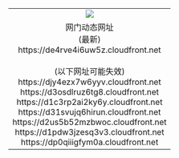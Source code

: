 ﻿<table>
  <tr></tr>
  <tr><td colspan=2 align=center><img src="https://de4rve4i6uw5z.cloudfront.net/Up/oGate.jpg" /></td></tr>
  <tr><td colspan=2 align=center>网门动态网址<br/>(最新)
<br>https://de4rve4i6uw5z.cloudfront.net
<br/><br/>(以下网址可能失效)
<br>https://djy4ezx7w6yyv.cloudfront.net
<br>https://d3osdlruz6tg8.cloudfront.net
<br>https://d1c3rp2ai2ky6y.cloudfront.net
<br>https://d31svujq6hirun.cloudfront.net
<br>https://d2us5b52mzbwoc.cloudfront.net
<br>https://d1pdw3jzesq3v3.cloudfront.net
<br>https://dp0qiiigfym0a.cloudfront.net
    </td>
  </tr>
</table>
